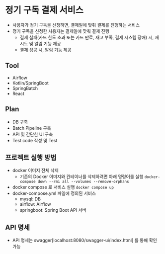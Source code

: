 # 정기 구독 결제 서비스

- 사용자가 정기 구독을 신청하면, 결제일에 맞춰 결제를 진행하는 서비스
- 정기 구독을 신청한 사용자는 결제일에 맞춰 결제 진행
  - 결제 실패(카드 한도 초과 또는 카드 만료, 재고 부족, 결제 시스템 장애) 시, 재시도 및 알림 기능 제공
  - 결제 성공 시, 알림 기능 제공

## Tool

- Airflow
- Kotlin/SpringBoot
- SpringBatch
- React

## Plan

- DB 구축
- Batch Pipeline 구축
- API 및 간단한 UI 구축
- Test code 작성 및 Test

## 프로젝트 실행 방법

- docker 이미지 전체 삭제
  - 기존의 Docker 이미지와 컨테이너를 삭제하려면 아래 명령어를 실행
    `docker-compose down --rmi all --volumes --remove-orphans`
- docker compose 로 서비스 실행
  `docker compose up`
- docker-compose.yml 파일에 정의된 서비스
  - mysql: DB
  - airflow: Airflow
  - springboot: Spring Boot API 서버

## API 명세

- API 명세는 swagger[localhost:8080/swagger-ui/index.html] 를 통해 확인 가능
